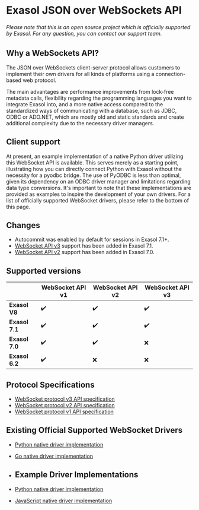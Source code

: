# Exasol JSON over WebSockets API

###### Please note that this is an open source project which is officially supported by Exasol. For any question, you can contact our support team.

## Why a WebSockets API?

The JSON over WebSockets client-server protocol allows customers to 
implement their own drivers for all kinds of platforms using a 
connection-based web protocol. 

The main advantages are performance improvements from lock-free metadata calls, flexibility regarding the programming languages 
you want to integrate Exasol into, and a more native access compared to 
the standardized ways of communicating with a database, such as JDBC, 
ODBC or ADO.NET, which are mostly old and static standards and create
additional complexity due to the necessary driver managers.

## Client support

At present, an example implementation of a native Python driver utilizing this WebSocket API is available. This serves merely as a starting point, illustrating how you can directly connect Python with Exasol without the necessity for a pyodbc bridge. The use of PyODBC is less than optimal, given its dependency on an ODBC driver manager and limitations regarding data type conversions. It's important to note that these implementations are provided as examples to inspire the development of your own drivers. For a list of officially supported WebSocket drivers, please refer to the bottom of this page.

## Changes
* Autocommit was enabled by default for sessions in Exasol 7.1+.
* [WebSocket API v3](docs/WebsocketAPIV3.md) support has been added in Exasol 7.1.
* [WebSocket API v2](docs/WebsocketAPIV2.md) support has been added in Exasol 7.0.

## Supported versions
| | WebSocket API v1 | WebSocket API v2 | WebSocket API v3 |
| --- | --- | --- | --- |
| **Exasol V8** | :heavy_check_mark: | :heavy_check_mark: | :heavy_check_mark: |
| **Exasol 7.1** | :heavy_check_mark: | :heavy_check_mark: | :heavy_check_mark: |
| **Exasol 7.0** | :heavy_check_mark: | :heavy_check_mark: | :x: |
| **Exasol 6.2** | :heavy_check_mark: | :x: | :x: |

## Protocol Specifications
* [WebSocket protocol v3 API specification](docs/WebsocketAPIV3.md)
* [WebSocket protocol v2 API specification](docs/WebsocketAPIV2.md)
* [WebSocket protocol v1 API specification](docs/WebsocketAPIV1.md)

## Existing Official Supported WebSocket Drivers
* [Python native driver implementation](https://github.com/exasol/pyexasol)
* [Go native driver implementation](https://github.com/exasol/exasol-driver-go)

* ## Example Driver Implementations
* [Python native driver implementation](python/)
* [JavaScript native driver implementation](javascript/)

